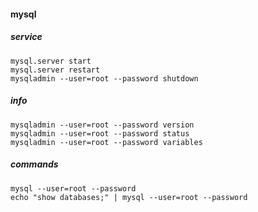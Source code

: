 #### mysql

##### service

    mysql.server start
    mysql.server restart
    mysqladmin --user=root --password shutdown

##### info

    mysqladmin --user=root --password version
    mysqladmin --user=root --password status
    mysqladmin --user=root --password variables

##### commands

    mysql --user=root --password
    echo "show databases;" | mysql --user=root --password
